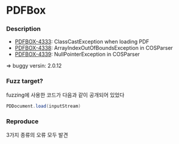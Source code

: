 # PDFBox

### Description
* [PDFBOX-4333](https://issues.apache.org/jira/browse/PDFBOX-4333): ClassCastException when loading PDF
* [PDFBOX-4338](https://issues.apache.org/jira/browse/PDFBOX-4338): ArrayIndexOutOfBoundsException in COSParser
* [PDFBOX-4339](https://issues.apache.org/jira/browse/PDFBOX-4339): NullPointerException in COSParser  

=> buggy versin: 2.0.12

### Fuzz target?
fuzzing에 사용한 코드가 다음과 같이 공개되어 있었다
```java
PDDocument.load(inputStream)
```

### Reproduce
3가지 종류의 오류 모두 발견